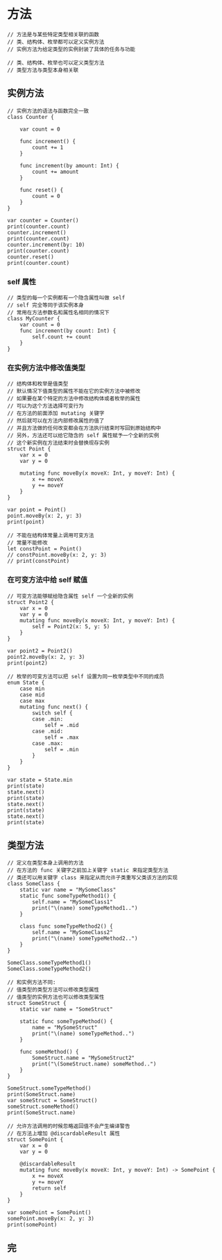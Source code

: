 # 方法

    // 方法是与某些特定类型相关联的函数
    // 类、结构体、枚举都可以定义实例方法
    // 实例方法为给定类型的实例封装了具体的任务与功能

    // 类、结构体、枚举也可以定义类型方法
    // 类型方法与类型本身相关联

## 实例方法
    // 实例方法的语法与函数完全一致
    class Counter {
        
        var count = 0
        
        func increment() {
            count += 1
        }
        
        func increment(by amount: Int) {
            count += amount
        }
        
        func reset() {
            count = 0
        }
    }

    var counter = Counter()
    print(counter.count)
    counter.increment()
    print(counter.count)
    counter.increment(by: 10)
    print(counter.count)
    counter.reset()
    print(counter.count)

### self 属性
    // 类型的每一个实例都有一个隐含属性叫做 self
    // self 完全等同于该实例本身
    // 常用在方法参数名和属性名相同的情况下
    class MyCounter {
        var count = 0
        func increment(by count: Int) {
            self.count += count
        }
    }

### 在实例方法中修改值类型
    // 结构体和枚举是值类型
    // 默认情况下值类型的属性不能在它的实例方法中被修改
    // 如果要在某个特定的方法中修改结构体或者枚举的属性
    // 可以为这个方法选择可变行为
    // 在方法的前面添加 mutating 关键字
    // 然后就可以在方法内部修改属性的值了
    // 并且方法做的任何改变都会在方法执行结束时写回到原始结构中
    // 另外，方法还可以给它隐含的 self 属性赋予一个全新的实例
    // 这个新实例在方法结束时会替换现存实例
    struct Point {
        var x = 0
        var y = 0
        
        mutating func moveBy(x moveX: Int, y moveY: Int) {
            x += moveX
            y += moveY
        }
    }

    var point = Point()
    point.moveBy(x: 2, y: 3)
    print(point)

    // 不能在结构体常量上调用可变方法
    // 常量不能修改
    let constPoint = Point()
    // constPoint.moveBy(x: 2, y: 3)
    // print(constPoint)

### 在可变方法中给 self 赋值
    // 可变方法能够赋给隐含属性 self 一个全新的实例
    struct Point2 {
        var x = 0
        var y = 0
        mutating func moveBy(x moveX: Int, y moveY: Int) {
            self = Point2(x: 5, y: 5)
        }
    }

    var point2 = Point2()
    point2.moveBy(x: 2, y: 3)
    print(point2)

    // 枚举的可变方法可以把 self 设置为同一枚举类型中不同的成员
    enum State {
        case min
        case mid
        case max
        mutating func next() {
            switch self {
            case .min:
                self = .mid
            case .mid:
                self = .max
            case .max:
                self = .min
            }
        }
    }

    var state = State.min
    print(state)
    state.next()
    print(state)
    state.next()
    print(state)
    state.next()
    print(state)

## 类型方法
    // 定义在类型本身上调用的方法
    // 在方法的 func 关键字之前加上关键字 static 来指定类型方法
    // 类还可以用关键字 class 来指定从而允许子类重写父类该方法的实现
    class SomeClass {
        static var name = "MySomeClass"
        static func someTypeMethod1() {
            self.name = "MySomeClass1"
            print("\(name) someTypeMethod1..")
        }
        
        class func someTypeMethod2() {
            self.name = "MySomeClass2"
            print("\(name) someTypeMethod2..")
        }
    }

    SomeClass.someTypeMethod1()
    SomeClass.someTypeMethod2()

    // 和实例方法不同:
    // 值类型的类型方法可以修改类型属性
    // 值类型的实例方法也可以修改类型属性
    struct SomeStruct {
        static var name = "SomeStruct"
        
        static func someTypeMethod() {
            name = "MySomeStruct"
            print("\(name) someTypeMethod..")
        }
        
        func someMethod() {
            SomeStruct.name = "MySomeStruct2"
            print("\(SomeStruct.name) someMethod..")
        }
    }

    SomeStruct.someTypeMethod()
    print(SomeStruct.name)
    var someStruct = SomeStruct()
    someStruct.someMethod()
    print(SomeStruct.name)

    // 允许方法调用的时候忽略返回值不会产生编译警告
    // 在方法上增加 @discardableResult 属性
    struct SomePoint {
        var x = 0
        var y = 0

        @discardableResult
        mutating func moveBy(x moveX: Int, y moveY: Int) -> SomePoint {
            x += moveX
            y += moveY
            return self
        }
    }

    var somePoint = SomePoint()
    somePoint.moveBy(x: 2, y: 3)
    print(somePoint)

## 完
